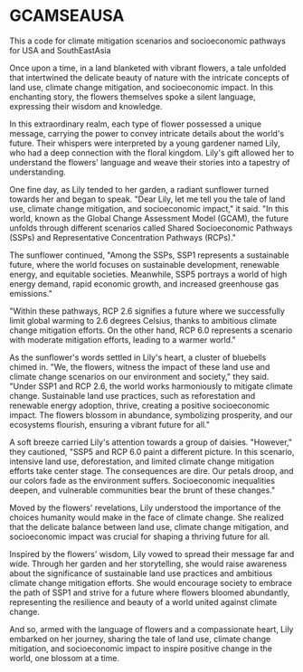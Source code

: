 # GCAMSEAUSA
This a code for climate mitigation scenarios and socioeconomic pathways for USA and SouthEastAsia


Once upon a time, in a land blanketed with vibrant flowers, a tale unfolded that intertwined the delicate beauty of nature with the intricate concepts of land use, climate change mitigation, and socioeconomic impact. In this enchanting story, the flowers themselves spoke a silent language, expressing their wisdom and knowledge.

In this extraordinary realm, each type of flower possessed a unique message, carrying the power to convey intricate details about the world's future. Their whispers were interpreted by a young gardener named Lily, who had a deep connection with the floral kingdom. Lily's gift allowed her to understand the flowers' language and weave their stories into a tapestry of understanding.

One fine day, as Lily tended to her garden, a radiant sunflower turned towards her and began to speak. "Dear Lily, let me tell you the tale of land use, climate change mitigation, and socioeconomic impact," it said. "In this world, known as the Global Change Assessment Model (GCAM), the future unfolds through different scenarios called Shared Socioeconomic Pathways (SSPs) and Representative Concentration Pathways (RCPs)."

The sunflower continued, "Among the SSPs, SSP1 represents a sustainable future, where the world focuses on sustainable development, renewable energy, and equitable societies. Meanwhile, SSP5 portrays a world of high energy demand, rapid economic growth, and increased greenhouse gas emissions."

"Within these pathways, RCP 2.6 signifies a future where we successfully limit global warming to 2.6 degrees Celsius, thanks to ambitious climate change mitigation efforts. On the other hand, RCP 6.0 represents a scenario with moderate mitigation efforts, leading to a warmer world."

As the sunflower's words settled in Lily's heart, a cluster of bluebells chimed in. "We, the flowers, witness the impact of these land use and climate change scenarios on our environment and society," they said. "Under SSP1 and RCP 2.6, the world works harmoniously to mitigate climate change. Sustainable land use practices, such as reforestation and renewable energy adoption, thrive, creating a positive socioeconomic impact. The flowers blossom in abundance, symbolizing prosperity, and our ecosystems flourish, ensuring a vibrant future for all."

A soft breeze carried Lily's attention towards a group of daisies. "However," they cautioned, "SSP5 and RCP 6.0 paint a different picture. In this scenario, intensive land use, deforestation, and limited climate change mitigation efforts take center stage. The consequences are dire. Our petals droop, and our colors fade as the environment suffers. Socioeconomic inequalities deepen, and vulnerable communities bear the brunt of these changes."

Moved by the flowers' revelations, Lily understood the importance of the choices humanity would make in the face of climate change. She realized that the delicate balance between land use, climate change mitigation, and socioeconomic impact was crucial for shaping a thriving future for all.

Inspired by the flowers' wisdom, Lily vowed to spread their message far and wide. Through her garden and her storytelling, she would raise awareness about the significance of sustainable land use practices and ambitious climate change mitigation efforts. She would encourage society to embrace the path of SSP1 and strive for a future where flowers bloomed abundantly, representing the resilience and beauty of a world united against climate change.

And so, armed with the language of flowers and a compassionate heart, Lily embarked on her journey, sharing the tale of land use, climate change mitigation, and socioeconomic impact to inspire positive change in the world, one blossom at a time.
